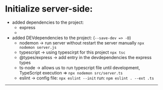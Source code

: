 # Initialize server-side:

- added dependencies to the project:
  - express
  -
- added DEVdependencies to the project: (`--save-dev => -D`)
  - nodemon -> run server without restart the server manually `npx nodemon server.js`
  - typescript -> using typescirpt for this project `npx tsc`
  - @types/express -> add entry in the devdependencies the express types
  - ts-node -> allows us to run typescript file until development, TypeScript execution => `npx nodemon src/server.ts`
  - eslint -> config file: `npx eslint --init` run: `npm eslint . --ext .ts`

---
